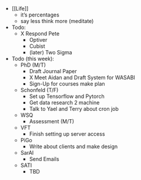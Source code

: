 - [[Life]]
    - it’s percentages
    - say less think more (meditate)
- Todo:
    - X Respond Pete
        - Optiver
        - Cubist
        - (later) Two Sigma
- Todo (this week):
    - PhD (M/T)
        - Draft Journal Paper
        - X Meet Aidan and Draft System for WASABI
        - Sign-Up for courses make plan
    - Schonfeld (T/F)
        - Set up Tensorflow and Pytorch
        - Get data research 2 machine
        - Talk to Yael and Terry about cron job
    - WSQ
        -  Assessment (M/T)
    - VFT
        - Finish setting up server access
    - PiGo
        - Write about clients and make design
    - SarAI
        - Send Emails
    - SATI
        - TBD
